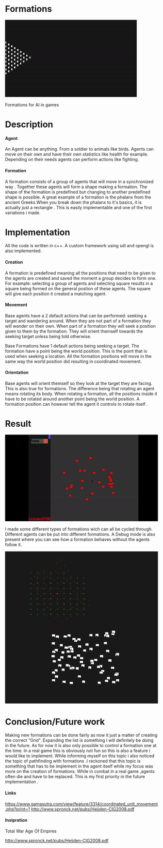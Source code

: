 # Formations
![](Formation.gif)

Formations for AI in games
# Description
#### Agent 
An Agent can be anything. From a soldier to animals like birds.
Agents can move on their own and have their own statistics like health for example. Depending on their needs agents can perform actions like fighting. 
#### Formation
A formation consists of a group of agents that will move in a synchronized way . Together these agents will form a shape making a formation. The shape of the formation is predefined but changing to another predefined shape is possible. A great example of a formation is the phalanx from the ancient Greeks.When you break down the phalanx to it's basics, it is actually just a rectangle . This is easily implementable and one of the first variations i made. 
# Implementation
All the code is written in c++. A custom framework using sdl and opengl is also implemented. 

#### Creation 
A formation is predefined meaning all the positions that need to be given to the agents are created and saved the moment a group decides to form one. For example: selecting a group of agents and selecting square results in a square being formed on the general postion of these agents. The square will give each position it created a matching agent. 

#### Movement
Base agents have a 2 default actions that can be performed: seeking a target and wandering around. When they are not part of a formation they will wander on their own. When part of a formation they will seek a position given to them by the formation. They will orient themself towards the seeking target unless being told otherwise. 

Base Formations have 1 default actions being seeking a target. The formation have a point being the world position. This is the point that is used when seeking a location. All the formation positions will move in the same way the world position did resulting in coordinated movement.

#### Orientation 
Base agents will orient themself so they look at the target they are facing. This is also true for formations. The difference being that rotating an agent means rotating its body. When rotating a formation, all the positions inside it have to be rotated around another point being the world position. A formation position can however tell the agent it controls to rotate itself .  
# Result
![](Formations.gif)

I made some different types of formations wich can all be cycled through. Different agents can be put into different formations. A Debug mode is also present where you can see how a formation behaves without the agents follow it. 

![](Debug.png)

# Conclusion/Future work
Making new formations can be done fairly as now it just a matter of creating the correct "Grid". Expanding the list is something i will definitely be doing in the future. 
As for now it is also only possible to control a formation one at the time. In a real game this is obviously not fun so this is also a feature i would like to implement. 
While informing myself on this topic i also noticed the topic of pathfinding with formations .I reckoned that this topic is something that has to be implement in the agent itself while my focus was more on the creation of formations. 
While in combat in a real game ,agents often die and have to be replaced. This is my first priority in the future implementation . 
#### Links
https://www.gamasutra.com/view/feature/3314/coordinated_unit_movement.php?print=1
http://www.spronck.net/pubs/Heijden-CIG2008.pdf
#### Insipration
Total War
Age Of Empires

http://www.spronck.net/pubs/Heijden-CIG2008.pdf
